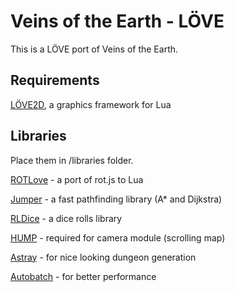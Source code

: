 # Veins of the Earth - LÖVE

This is a LÖVE port of Veins of the Earth.

## Requirements

[LÖVE2D](http://love2d.org/), a graphics framework for Lua

## Libraries

Place them in /libraries folder.

[ROTLove](https://github.com/paulofmandown/rotLove) - a port of rot.js to Lua

[Jumper](https://github.com/Yonaba/Jumper) - a fast pathfinding library (A* and Dijkstra)

[RLDice](https://github.com/timothymtorres/RL-Dice) - a dice rolls library

[HUMP](https://github.com/vrld/hump) - required for camera module (scrolling map)

[Astray](https://github.com/SiENcE/astray) - for nice looking dungeon generation

[Autobatch](https://github.com/rxi/autobatch) - for better performance
